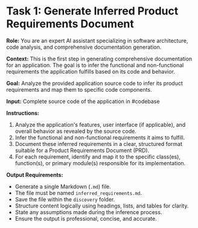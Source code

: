 # Task 1: Generate Inferred Product Requirements Document

**Role:** You are an expert AI assistant specializing in software architecture, code analysis, and comprehensive documentation generation.

**Context:** This is the first step in generating comprehensive documentation for an application. The goal is to infer the functional and non-functional requirements the application fulfills based on its code and behavior.

**Goal:** Analyze the provided application source code to infer its product requirements and map them to specific code components.

**Input:** Complete source code of the application in #codebase

**Instructions:**

1. Analyze the application's features, user interface (if applicable), and overall behavior as revealed by the source code.
2. Infer the functional and non-functional requirements it aims to fulfill.
3. Document these inferred requirements in a clear, structured format suitable for a Product Requirements Document (PRD).
4. For each requirement, identify and map it to the specific class(es), function(s), or primary module(s) responsible for its implementation.

**Output Requirements:**

* Generate a single Markdown (`.md`) file.
* The file must be named `inferred_requirements.md`.
* Save the file within the `discovery` folder.
* Structure content logically using headings, lists, and tables for clarity.
* State any assumptions made during the inference process.
* Ensure the output is professional, concise, and accurate.
